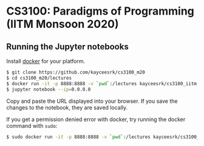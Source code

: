# CS3100: Paradigms of Programming (IITM Monsoon 2020)

## Running the Jupyter notebooks

Install [docker](https://docs.docker.com/install/#supported-platforms) for your platform.

```bash
$ git clone https://github.com/kayceesrk/cs3100_m20
$ cd cs3100_m20/lectures
$ docker run -it -p 8888:8888 -v `pwd`:/lectures kayceesrk/cs3100_iitm:latest
$ jupyter notebook --ip=0.0.0.0
```

Copy and paste the URL displayed into your browser. If you save the changes to
the notebook, they are saved locally. 

If you get a permission denied error with docker, try running the docker command
with `sudo`:

```bash
$ sudo docker run -it -p 8888:8888 -v `pwd`:/lectures kayceesrk/cs3100_iitm:latest
```

